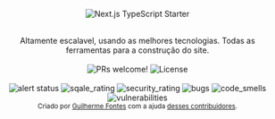 <p align="center">
  <img src="https://github.com/Yokaito/quixer/assets/20995335/3982c98b-9c63-4158-ad49-f578a66db4cf?width=1434&height=532" alt="Next.js TypeScript Starter">
</p>

<br />

<div align="center">Altamente escalavel, usando as melhores tecnologias. Todas as ferramentas para a construção do site.</div>

<br />

<div align="center">
  <img src="https://img.shields.io/static/v1?label=PRs&message=welcome&style=flat-square&color=5e17eb&labelColor=000000" alt="PRs welcome!" />

  <img alt="License" src="https://img.shields.io/badge/license-Quixer-brightgreen?style=flat-square&color=5e17eb&labelColor=000000">
</div>

<div align="center">
  <br />
  <img src="https://sonarcloud.io/api/project_badges/measure?project=Yokaito_quixer&metric=duplicated_lines_density" alt="alert status" />
  <img src="https://sonarcloud.io/api/project_badges/measure?project=Yokaito_quixer&metric=sqale_rating" alt="sqale_rating" />
  <img src="https://sonarcloud.io/api/project_badges/measure?project=Yokaito_quixer&metric=security_rating" alt="security_rating" />
  <img src="https://sonarcloud.io/api/project_badges/measure?project=Yokaito_quixer&metric=bugs" alt="bugs" />
  <img src="https://sonarcloud.io/api/project_badges/measure?project=Yokaito_quixer&metric=code_smells" alt="code_smells" />
  <img src="https://sonarcloud.io/api/project_badges/measure?project=Yokaito_quixer&metric=vulnerabilities" alt="vulnerabilities" /> 
</div>

<div align="center">
  <sub>Criado por <a href="https://github.com/Yokaito">Guilherme Fontes</a> com a ajuda <a href="https://github.com/Yokaito/quixer/graphs/contributors">desses contribuidores</a>.</sub>
</div>

<br />
